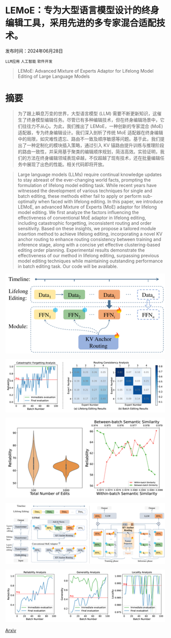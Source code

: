 # LEMoE：专为大型语言模型设计的终身编辑工具，采用先进的多专家混合适配技术。

发布时间：2024年06月28日

`LLM应用` `人工智能` `软件开发`

> LEMoE: Advanced Mixture of Experts Adaptor for Lifelong Model Editing of Large Language Models

# 摘要

> 为了跟上瞬息万变的世界，大型语言模型 (LLM) 需要不断更新知识，这催生了终身模型编辑任务。尽管已有多种编辑技术，但在终身编辑场景中，它们往往力不从心。为此，我们推出了 LEMoE，一种创新的专家混合 (MoE) 适配器，专为终身编辑设计。我们深入剖析了传统 MoE 适配器在终身编辑中的局限，如灾难性遗忘、路由不一致及顺序敏感等问题。基于此，我们提出了一种定制化的模块插入策略，通过引入 KV 锚路由提升训练与推理阶段的路由一致性，并采用基于聚类的编辑顺序规划，简洁高效。实验证明，我们的方法在终身编辑领域表现卓越，不仅超越了现有技术，还在批量编辑任务中展现了出色的性能。相关代码即将开放。

> Large language models (LLMs) require continual knowledge updates to stay abreast of the ever-changing world facts, prompting the formulation of lifelong model editing task. While recent years have witnessed the development of various techniques for single and batch editing, these methods either fail to apply or perform sub-optimally when faced with lifelong editing. In this paper, we introduce LEMoE, an advanced Mixture of Experts (MoE) adaptor for lifelong model editing. We first analyze the factors influencing the effectiveness of conventional MoE adaptor in lifelong editing, including catastrophic forgetting, inconsistent routing and order sensitivity. Based on these insights, we propose a tailored module insertion method to achieve lifelong editing, incorporating a novel KV anchor routing to enhance routing consistency between training and inference stage, along with a concise yet effective clustering-based editing order planning. Experimental results demonstrate the effectiveness of our method in lifelong editing, surpassing previous model editing techniques while maintaining outstanding performance in batch editing task. Our code will be available.

![LEMoE：专为大型语言模型设计的终身编辑工具，采用先进的多专家混合适配技术。](../../../paper_images/2406.20030/x1.png)

![LEMoE：专为大型语言模型设计的终身编辑工具，采用先进的多专家混合适配技术。](../../../paper_images/2406.20030/x2.png)

![LEMoE：专为大型语言模型设计的终身编辑工具，采用先进的多专家混合适配技术。](../../../paper_images/2406.20030/x3.png)

![LEMoE：专为大型语言模型设计的终身编辑工具，采用先进的多专家混合适配技术。](../../../paper_images/2406.20030/x4.png)

![LEMoE：专为大型语言模型设计的终身编辑工具，采用先进的多专家混合适配技术。](../../../paper_images/2406.20030/x5.png)

[Arxiv](https://arxiv.org/abs/2406.20030)